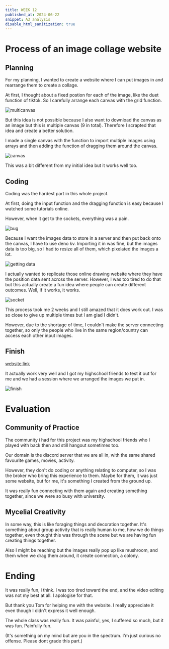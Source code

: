 ```yaml
---
title: WEEK 12
published_at: 2024-06-22
snippet: A3 analysis
disable_html_sanitization: true
---
```


# Process of an image collage website

## Planning

For my planning, I wanted to create a website where I can put images in and rearrange them to create a collage.

At first, I thought about a fixed postion for each of the image, like the duet function of tiktok. So I carefully arrange each canvas with the grid function.

![multicanvas](/w12/multicanvas.png)

But this idea is not possible because I also want to download the canvas as an image but this is multiple canvas (9 in total). Therefore I scrapted that idea and create a better solution.

I made a single canvas with the function to import multiple images using arrays and then adding the function of dragging them around the canvas.

![canvas](/w12/canvas.png)

This was a bit different from my initial idea but it works well too.

## Coding

Coding was the hardest part in this whole project.

At first, doing the input function and the dragging function is easy because I watched some tutorials online.

However, when it get to the sockets, everything was a pain.

![bug](/w12/bug.png)

Because I want the images data to store in a server and then put back onto the canvas, I have to use deno kv. Importing it in was fine, but the images data is too big, so I had to resize all of them, which pixelated the images a lot.

![getting data](/w12/gettingdata.png)

I actually wanted to replicate those online drawing website where they have the position data sent across the server. However, I was too tired to do that but this actually create a fun idea where people can create different outcomes. Well, if it works, it works.

![socket](/w12/socket.png)

This process took me 2 weeks and I still amazed that it does work out. I was so close to give up multiple times but I am glad I didn't.

However, due to the shortage of time, I couldn't make the server connecting together, so only the people who live in the same region/country can access each other input images.

## Finish

[website link](https://s4004087-a3.deno.dev)

It actually work very well and I got my highschool friends to test it out for me and we had a session where we arranged the images we put in.

![finish](/w12/finish.png)

# Evaluation

## Community of Practice

The community i had for this project was my highschool friends who I played with back then and still hangout sometimes too.

Our domain is the discord server that we are all in, with the same shared favourite games, movies, activity.

However, they don't do coding or anything relating to computer, so I was the broker who bring this experience to them. Maybe for them, it was just some website, but for me, it's something I created from the ground up.

It was really fun connecting with them again and creating something together, since we were so busy with university.

## Mycelial Creativity

In some way, this is like foraging things and decoration together. It's something about group activity that is really human to me, how we do things together, even thought this was through the scene but we are having fun creating things together.

Also I might be reaching but the images really pop up like mushroom, and them when we drag them around, it create connection, a colony.

# Ending

It was really fun, i think. I was too tired toward the end, and the video editing was not my best at all. I apologise for that.

But thank you Tom for helping me with the website. I really appreciate it even though I didn't express it well enough.

The whole class was really fun. It was painful, yes, I suffered so much, but it was fun. Painfully fun.

(It's something on my mind but are you in the spectrum. I'm just curious no offense. Please dont grade this part.)
